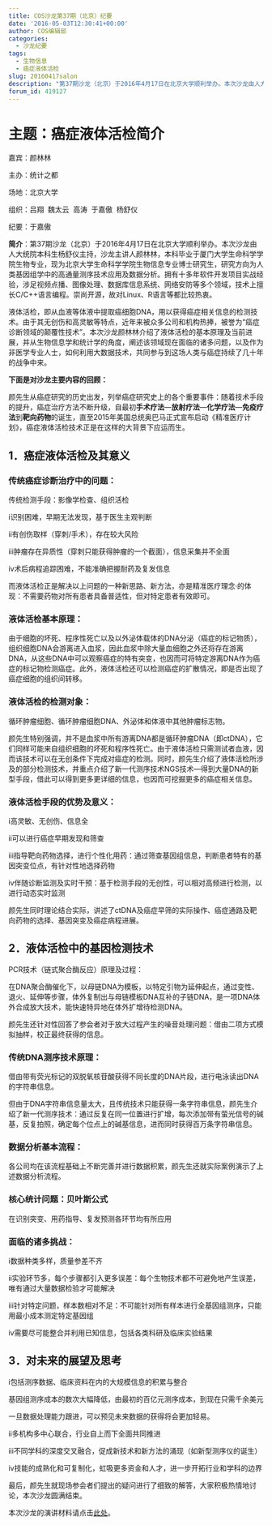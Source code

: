 ```yaml
---
title: COS沙龙第37期（北京）纪要
date: '2016-05-03T12:30:41+00:00'
author: COS编辑部
categories:
  - 沙龙纪要
tags:
  - 生物信息
  - 癌症液体活检
slug: 20160417salon
description: "第37期沙龙（北京）于2016年4月17日在北京大学顺利举办。本次沙龙由人大统院本科生杨舒仪主持，沙龙主讲人颜林林，本科毕业于厦门大学生命科学学院生物专业，现为北京大学生命科学学院生物信息专业博士研究生，研究方向为人类基因组学中的高通量测序技术应用及数据分析。拥有十多年软件开发项目实战经验，涉足视频点播、图像处理、数据库信息系统、网络安防等多个领域，技术上擅长C/C++语言编程。崇尚开源，故对Linux、R语言等都比较热衷。"
forum_id: 419127
---
```


# 主题：癌症液体活检简介

嘉宾：颜林林

主办：统计之都

场地：北京大学

组织：吕翔  魏太云  高涛  于嘉傲  杨舒仪

纪要：于嘉傲

**简介**：第37期沙龙（北京）于2016年4月17日在北京大学顺利举办。本次沙龙由人大统院本科生杨舒仪主持，沙龙主讲人颜林林，本科毕业于厦门大学生命科学学院生物专业，现为北京大学生命科学学院生物信息专业博士研究生，研究方向为人类基因组学中的高通量测序技术应用及数据分析。拥有十多年软件开发项目实战经验，涉足视频点播、图像处理、数据库信息系统、网络安防等多个领域，技术上擅长C/C++语言编程。崇尚开源，故对Linux、R语言等都比较热衷。

液体活检，即从血液等体液中提取癌细胞DNA，用以获得癌症相关信息的检测技术。由于其无创伤和高灵敏等特点，近年来被众多公司和机构热捧，被誉为“癌症诊断领域的颠覆性技术”。本次沙龙颜林林介绍了液体活检的基本原理及当前进展，并从生物信息学和统计学的角度，阐述该领域现在面临的诸多问题，以及作为非医学专业人士，如何利用大数据技术，共同参与到这场人类与癌症持续了几十年的战争中来。

**下面是对沙龙主要内容的回顾：**

颜先生从癌症研究的历史出发，列举癌症研究史上的各个重要事件：随着技术手段的提升，癌症治疗方法不断升级，自最初**手术疗法**—**放射疗法**—**化学疗法**—**免疫疗法**到**靶向药物**的诞生，直至2015年美国总统奥巴马正式宣布启动《精准医疗计划》，癌症液体活检技术正是在这样的大背景下应运而生。

## 1．癌症液体活检及其意义

### 传统癌症诊断治疗中的问题：

传统检测手段：影像学检查、组织活检

ⅰ识别困难，早期无法发现，基于医生主观判断

ⅱ有创伤取样（穿刺/手术），存在较大风险

ⅲ肿瘤存在异质性（穿刺只能获得肿瘤的一个截面），信息采集并不全面

ⅳ术后病程追踪困难，不能准确把握耐药及复发信息

而液体活检正是解决以上问题的一种新思路、新方法，亦是精准医疗理念·的体现：不需要药物对所有患者具备普适性，但对特定患者有效即可。

### 液体活检基本原理：

由于细胞的坏死、程序性死亡以及以外泌体载体的DNA分泌（癌症的标记物质），组织细胞DNA会游离进入血浆，因此血浆中除大量血细胞之外还将存在游离DNA，从这些DNA中可以观察癌症的特有突变，也因而可将特定游离DNA作为癌症的标记物检测癌症。此外，液体活检还可以检测癌症的扩散情况，即是否出现了癌症细胞的组织间转移。

### 液体活检的检测对象：

循环肿瘤细胞、循环肿瘤细胞DNA、外泌体和体液中其他肿瘤标志物。

颜先生特别强调，并不是血浆中所有游离DNA都是循环肿瘤DNA（即ctDNA），它们同样可能来自组织细胞的坏死和程序性死亡。由于液体活检只需测试者血液，因而该技术可以在无创条件下完成对癌症的检测。同时，颜先生介绍了液体活检所涉及的部分检测技术，并重点介绍了新一代测序技术NGS技术—得到大量DNA的新型手段，借此可以得到更多更详细的信息，也因而可挖掘更多的癌症相关信息。

### 液体活检手段的优势及意义：

ⅰ高灵敏、无创伤、信息全

ⅱ可以进行癌症早期发现和筛查

ⅲ指导靶向药物选择，进行个性化用药：通过筛查基因组信息，判断患者特有的基因突变位点，有针对性地选择药物

ⅳ伴随诊断监测及实时干预：基于检测手段的无创性，可以相对高频进行检测，以进行动态实时监测

颜先生同时理论结合实际，讲述了ctDNA及癌症早筛的实际操作、癌症通路及靶向药物的选择、基因突变及癌症病程进展。

## 2．液体活检中的基因检测技术

PCR技术（链式聚合酶反应）原理及过程：

在DNA聚合酶催化下，以母链DNA为模板，以特定引物为延伸起点，通过变性、退火、延伸等步骤，体外复制出与母链模板DNA互补的子链DNA，是一项DNA体外合成放大技术，能快速特异地在体外扩增待检测DNA。

颜先生还针对性回答了参会者对于放大过程产生的噪音处理问题：借由二项方式模拟抽样，校正最终获得的信息。

### 传统DNA测序技术原理：

借由带有荧光标记的双脱氧核苷酸获得不同长度的DNA片段，进行电泳读出DNA的字符串信息。

但由于DNA字符串信息量太大，且传统技术只能获得一条字符串信息，颜先生介绍了新一代测序技术：通过反复在同一位置进行扩增，每次添加带有萤光信号的碱基，反复拍照，确定每个位点上的碱基信息，进而同时获得百万条字符串信息。

### 数据分析基本流程：

各公司均在该流程基础上不断完善并进行数据积累，颜先生还就实际案例演示了上述数据分析流程。

### 核心统计问题：贝叶斯公式

在识别突变、用药指导、复发预测各环节均有所应用

### 面临的诸多挑战：

ⅰ数据种类多样，质量参差不齐

ⅱ实验环节多，每个步骤都引入更多误差：每个生物技术都不可避免地产生误差，唯有通过大量数据检验才可能解决

ⅲ针对特定问题，样本数相对不足：不可能针对所有样本进行全基因组测序，只能用最小成本测定特定基因组

ⅳ需要尽可能整合并利用已知信息，包括各类科研及临床实验结果

## 3．对未来的展望及思考

ⅰ包括测序数据、临床资料在内的大规模信息的积累与整合

基因组测序成本的数次大幅降低，由最初的百亿元测序成本，到现在只需千余美元

一旦数据处理能力跟进，可以预见未来数据的获得将会更加轻易。

ⅱ多机构多中心联合，行业自上而下全面共同推进

ⅲ不同学科的深度交叉融合，促成新技术和新方法的涌现（如新型测序仪的诞生）

ⅳ技能的成熟化和可复制化，虹吸更多资金和人才，进一步开拓行业和学科的边界

最后，颜先生就现场参会者们提出的疑问进行了细致的解答，大家积极热情地讨论，本次沙龙圆满结束。

本次沙龙的演讲材料请点击[此处](http://pan.baidu.com/s/1kVRd1iR)。
